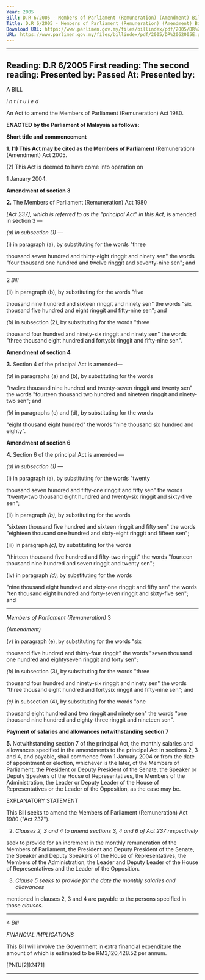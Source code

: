 ```yaml
---
Year: 2005
Bill: D.R 6/2005 - Members of Parliament (Remuneration) (Amendment) Bill 2005 (Passed)
Title: D.R 6/2005 - Members of Parliament (Remuneration) (Amendment) Bill 2005 (Passed)
Download URL: https://www.parlimen.gov.my/files/billindex/pdf/2005/DR%2062005E.pdf
URL: https://www.parlimen.gov.my/files/billindex/pdf/2005/DR%2062005E.pdf
---
```

---
Reading:
D.R 6/2005
First reading:
The second reading:
Presented by:
Passed At:
Presented by:
---

A BILL

_i n t i t u l e d_

An Act to amend the Members of Parliament (Remuneration) Act
1980.

**ENACTED by the Parliament of Malaysia as follows:**

**Short title and commencement**

**1. (1) This Act may be cited as the Members of Parliament**
(Remuneration) (Amendment) Act 2005.

(2) This Act is deemed to have come into operation on

1 January 2004.

**Amendment of section 3**

**2.** The Members of Parliament (Remuneration) Act 1980

_[Act 237], which is referred to as the "principal Act" in this Act,_
is amended in section 3 —

_(a) in subsection (1) —_

(i) in paragraph (a), by substituting for the words "three

thousand seven hundred and thirty-eight ringgit and
ninety sen" the words "four thousand one hundred
and twelve ringgit and seventy-nine sen"; and


-----

2 _Bill_

(ii) in paragraph (b), by substituting for the words "five

thousand nine hundred and sixteen ringgit and ninety
sen" the words "six thousand five hundred and
eight ringgit and fifty-nine sen"; and

_(b)_ in subsection (2), by substituting for the words "three

thousand four hundred and ninety-six ringgit and ninety
sen" the words "three thousand eight hundred and fortysix ringgit and fifty-nine sen".

**Amendment of section 4**

**3.** Section 4 of the principal Act is amended—

_(a)_ in paragraphs (a) and (b), by substituting for the words

"twelve thousand nine hundred and twenty-seven ringgit
and twenty sen" the words "fourteen thousand two hundred
and nineteen ringgit and ninety-two sen"; and

_(b)_ in paragraphs (c) and (d), by substituting for the words

"eight thousand eight hundred" the words "nine thousand
six hundred and eighty".

**Amendment of section 6**

**4.** Section 6 of the principal Act is amended —

_(a) in subsection (1) —_

(i) in paragraph (a), by substituting for the words "twenty

thousand seven hundred and fifty-one ringgit and
fifty sen" the words "twenty-two thousand eight
hundred and twenty-six ringgit and sixty-five sen";

(ii) in paragraph _(b),_ by substituting for the words

"sixteen thousand five hundred and sixteen ringgit
and fifty sen" the words "eighteen thousand one
hundred and sixty-eight ringgit and fifteen sen";

(iii) in paragraph _(c),_ by substituting for the words

"thirteen thousand five hundred and fifty-two ringgit"
the words "fourteen thousand nine hundred and
seven ringgit and twenty sen";

(iv) in paragraph _(d),_ by substituting for the words

"nine thousand eight hundred and sixty-one ringgit
and fifty sen" the words "ten thousand eight hundred
and forty-seven ringgit and sixty-five sen"; and


-----

_Members of Parliament (Remuneration)_ 3

_(Amendment)_

(v) in paragraph (e), by substituting for the words "six

thousand five hundred and thirty-four ringgit" the
words "seven thousand one hundred and eightyseven ringgit and forty sen";

_(b)_ in subsection (3), by substituting for the words "three

thousand four hundred and ninety-six ringgit and ninety
sen" the words "three thousand eight hundred and fortysix ringgit and fifty-nine sen"; and

_(c)_ in subsection (4), by substituting for the words "one

thousand eight hundred and two ringgit and ninety sen"
the words "one thousand nine hundred and eighty-three
ringgit and nineteen sen".

**Payment of salaries and allowances notwithstanding section 7**

**5.** Notwithstanding section 7 of the principal Act, the monthly
salaries and allowances specified in the amendments to the principal
Act in sections 2, 3 and 4, and payable, shall commence from
1 January 2004 or from the date of appointment or election, whichever
is the later, of the Members of Parliament, the President or Deputy
President of the Senate, the Speaker or Deputy Speakers of the
House of Representatives, the Members of the Administration, the
Leader or Deputy Leader of the House of Representatives or the
Leader of the Opposition, as the case may be.

EXPLANATORY STATEMENT

This Bill seeks to amend the Members of Parliament (Remuneration) Act 1980
("Act 237").

2. _Clauses 2, 3 and 4 to amend sections 3, 4 and 6 of Act 237 respectively_

seek to provide for an increment in the monthly remuneration of the Members
of Parliament, the President and Deputy President of the Senate, the Speaker
and Deputy Speakers of the House of Representatives, the Members of the
Administration, the Leader and Deputy Leader of the House of Representatives
and the Leader of the Opposition.

3. _Clause 5 seeks to provide for the date the monthly salaries and allowances_

mentioned in clauses 2, 3 and 4 are payable to the persons specified in those
_clauses._


-----

4 _Bill_

_FINANCIAL IMPLICATIONS_

This Bill will involve the Government in extra financial expenditure the amount
of which is estimated to be RM3,120,428.52 per annum.

[PN(U[2])2471]


-----

